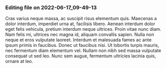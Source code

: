 

### Editing file on 2022-06-17_09-49-13

Cras varius neque massa, ac suscipit risus elementum quis. Maecenas a dolor interdum, imperdiet urna at, facilisis libero. Aenean interdum dolor eget felis vehicula, pretium interdum neque ultrices. Proin vitae nunc diam. Nam felis mi, ultrices nec magna id, aliquam convallis sapien. Nulla non neque et eros vulputate laoreet. Interdum et malesuada fames ac ante ipsum primis in faucibus. Donec ut faucibus nisi. Ut lobortis turpis mauris, nec fermentum diam elementum vel. Nullam non nibh sed massa vulputate consequat ut sed leo. Nunc sem augue, fermentum ultricies lacinia quis, ornare at leo.


